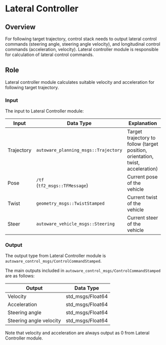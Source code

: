 # Lateral Controller

## Overview

For following target trajectory, control stack needs to output lateral control commands (steering angle, steering angle velocity), and longitudinal control commands (acceleration, velocity). Lateral controller module is responsible for calculation of lateral control commands.

## Role

Lateral controller module calculates suitable velocity and acceleration for following target trajectory.

### Input

The input to Lateral Controller module:

| Input      | Data Type                            | Explanation                                                                     |
| ---------- | ------------------------------------ | ------------------------------------------------------------------------------- |
| Trajectory | `autoware_planning_msgs::Trajectory` | Target trajectory to follow (target position, orientation, twist, acceleration) |
| Pose       | `/tf` <br>(`tf2_msgs::TFMessage`)    | Current pose of the vehicle                                                     |
| Twist      | `geometry_msgs::TwistStamped`        | Current twist of the vehicle                                                    |
| Steer      | `autoware_vehicle_msgs::Steering`    | Current steer of the vehicle                                                    |

### Output

The output type from Lateral Controller module is `autoware_control_msgs/ControlCommandStamped`.

The main outputs included in `autoware_control_msgs/ControlCommandStamped` are as follows:

| Output                  | Data Type        |
| ----------------------- | ---------------- |
| Velocity                | std_msgs/Float64 |
| Acceleration            | std_msgs/Float64 |
| Steering angle          | std_msgs/Float64 |
| Steering angle velocity | std_msgs/Float64 |

Note that velocity and acceleration are always output as 0 from Lateral Controller module.
